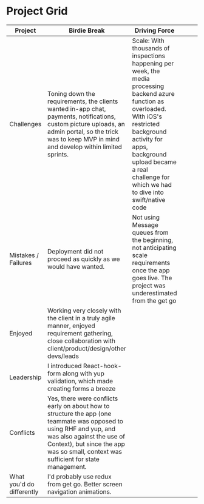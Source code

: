 # Project Grid


| Project                   | Birdie Break                                                                                                                                                                                                                             | Driving Force                                                                                                                                                                                                                                                     |  |  |  |
|---------------------------|------------------------------------------------------------------------------------------------------------------------------------------------------------------------------------------------------------------------------------------|-------------------------------------------------------------------------------------------------------------------------------------------------------------------------------------------------------------------------------------------------------------------|--|--|--|
| Challenges                | Toning down the requirements, the clients wanted in-app chat, payments, notifications, custom picture uploads, an admin portal, so the trick was to keep MVP in mind and develop within limited sprints.                                 | Scale: With thousands of inspections happening per week, the media processing backend azure function as overloaded. With iOS's restricted background activity for apps, background upload became a real challenge for which we had to dive into swift/native code |  |  |  |
| Mistakes / Failures       | Deployment did not proceed as quickly as we would have wanted.                                                                                                                                                                           | Not using Message queues from the beginning, not anticipating scale requirements once the app goes live. The project was underestimated from the get go                                                                                                           |  |  |  |
| Enjoyed                   | Working very closely with the client in a truly agile manner, enjoyed requirement gathering, close collaboration with client/product/design/other devs/leads                                                                             |                                                                                                                                                                                                                                                                   |  |  |  |
| Leadership                | I introduced React-hook-form along with yup validation, which made creating forms a breeze                                                                                                                                               |                                                                                                                                                                                                                                                                   |  |  |  |
| Conflicts                 | Yes, there were conflicts early on about how to structure the app (one teammate was opposed to using RHF and yup, and was also against the use of Context), but since the app was so small, context was sufficient for state management. |                                                                                                                                                                                                                                                                   |  |  |  |
| What you'd do differently | I'd probably use redux from get go. Better screen navigation animations.                                                                                                                                                                 |                                                                                                                                                                                                                                                                   |  |  |  |


